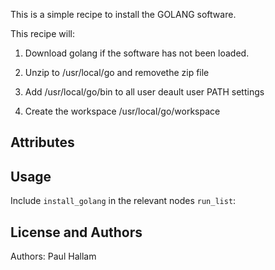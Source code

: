 This is a simple recipe to install the GOLANG software.

This recipe will:

1) Download golang if the software has not been loaded.

2) Unzip to /usr/local/go and removethe zip file

3) Add /usr/local/go/bin to all user deault user PATH settings

4) Create the workspace /usr/local/go/workspace

## Attributes

## Usage

Include `install_golang` in the relevant nodes `run_list`:

## License and Authors

Authors: Paul Hallam

